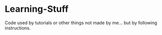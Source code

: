 # Learning-Stuff
Code used by tutorials or other things not made by me... but by following instructions.